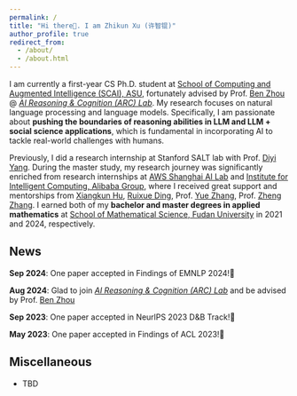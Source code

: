 ```yaml
---
permalink: /
title: "Hi there👋. I am Zhikun Xu (许智锟)"
author_profile: true
redirect_from: 
  - /about/
  - /about.html
---
```

I am currently a first-year CS Ph.D. student at [School of Computing and Augmented Intelligence (SCAI), ASU](https://scai.engineering.asu.edu/), fortunately advised by Prof. [Ben Zhou](http://xuanyu.me/) @ [*AI Reasoning & Cognition (ARC) Lab*](https://arc-asu.github.io/). My research focuses on natural language processing and language models. Specifically, I am passionate about **pushing the boundaries of reasoning abilities in LLM and LLM + social science applications**, which is fundamental in incorporating AI to tackle real-world challenges with humans.

Previously, I did a research internship at Stanford SALT lab with Prof. [Diyi Yang](https://cs.stanford.edu/~diyiy/index.html). During the master study, my research journey was significantly enriched from research internships at [AWS Shanghai AI Lab](https://www.amazonaws.cn/en/ailab/) and [Institute for Intelligent Computing, Alibaba Group](https://tongyi.aliyun.com/), where I received great support and mentorships from [Xiangkun Hu](https://www.amazon.science/author/xiangkun-hu), [Ruixue Ding](https://scholar.google.com/citations?user=wAktw3cAAAAJ&hl), Prof. [Yue Zhang](https://frcchang.github.io/), Prof. [Zheng Zhang](https://twitter.com/zz_aws_nyush). I earned both of my **bachelor and master degrees in applied mathematics** at [School of Mathematical Science, Fudan University](https://math.fudan.edu.cn/mathen/main.htm) in 2021 and 2024, respectively.


News
------
**Sep 2024**:    One paper accepted in Findings of EMNLP 2024!🎉

**Aug 2024**:    Glad to join [*AI Reasoning & Cognition (ARC) Lab*](https://arc-asu.github.io/) and be advised by Prof. [Ben Zhou](http://xuanyu.me/)

**Sep 2023**:    One paper accepted in NeurlPS 2023 D&B Track!🎉

**May 2023**:    One paper accepted in Findings of ACL 2023!🎉


Miscellaneous
------
- TBD
